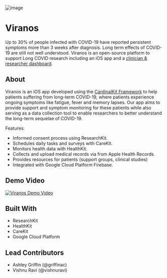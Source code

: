 ![image](https://user-images.githubusercontent.com/1212163/116002217-a2e5aa00-a5c6-11eb-87e9-1c71a5cdaa90.png)

# Viranos

Up to 30% of people infected with COVID-19 have reported persistent symptoms more than 3 weeks after diagnosis. Long term effects of COVID-19 are still not well understood. Viranos is an open-source platform to support Long COVID research including an iOS app and a [clinician & researcher dashboard](https://github.com/vishnuravi/viranos-dashboard).

## About

Viranos is an iOS app developed using the [CardinalKit Framework](https://github.com/cardinalkit) to help patients suffering from long-term COVID-19, where patients experience ongoing symptoms like fatigue, fever and memory lapses. Our app aims to provide support and symptom monitoring for these patients while also serving as a data collection tool to enable researchers to better understand the long-term sequelae of COVID-19.

Features:

* Informed consent process using ResearchKit.
* Schedules daily tasks and surveys with CareKit.
* Monitors health data with HealthKit.
* Collects and upload medical records via from Apple Health Records.
* Provides resources for patients (support groups, clinical studies)
* Integrated with Google Cloud Platform Firebase.

## Demo Video

[![Viranos Demo Video](https://img.youtube.com/vi/mcuEFSsV_dA/0.jpg)](https://www.youtube.com/watch?v=mcuEFSsV_dA)

## Built With

- ResearchKit
- HealthKit
- CareKit
- Google Cloud Platform

## Lead Contributors

- Ashley Griffin (@griffinac)
- Vishnu Ravi (@vishnuravi)
